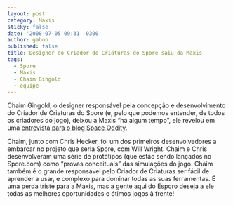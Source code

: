 ```yaml
---
layout: post
category: Maxis
sticky: false
date: '2008-07-05 09:31 -0300'
author: gaboo
published: false
title: Designer do Criador de Criaturas do Spore saiu da Maxis
tags:
  - Spore
  - Maxis
  - Chaim Gingold
  - equipe
---
```

Chaim Gingold, o designer responsável pela concepção e desenvolvimento do Criador de Criaturas do Spore (e, pelo que podemos entender, de todos os criadores do jogo), deixou a Maxis “há algum tempo”, ele revelou em uma [entrevista para o blog Space Oddity](http://spaceoddityblog.planets.gamespy.com/?p=682).

Chaim, junto com Chris Hecker, foi um dos primeiros desenvolvedores a embarcar no projeto que seria Spore, com Will Wright. Chaim e Chris desenvolveram uma série de protótipos (que estão sendo lançados no Spore.com) como “provas conceituais” das simulações do jogo. Chaim também é o grande responsável pelo Criador de Criaturas ser fácil de aprender a usar, e complexo para dominar todas as suas ferramentas. É uma perda triste para a Maxis, mas a gente aqui do Esporo deseja a ele todas as melhores oportunidades e ótimos jogos à frente!